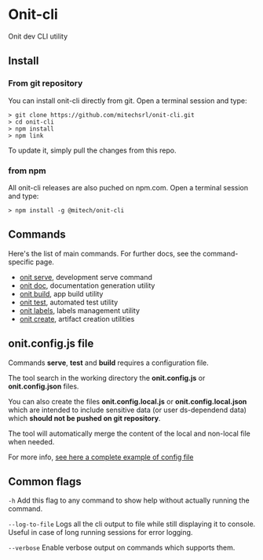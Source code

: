 # Onit-cli
Onit dev CLI utility

## Install

### From git repository
You can install onit-cli directly from git. Open a terminal session and type:

```
> git clone https://github.com/mitechsrl/onit-cli.git
> cd onit-cli
> npm install
> npm link
```

To update it, simply pull the changes from this repo.

### from npm
All onit-cli releases are also puched on npm.com.
Open a terminal session and type:

```
> npm install -g @mitech/onit-cli
```

## Commands 
Here's the list of main commands. For further docs, see the command-specific page.

- [onit serve](ONIT-SERVE.md), development serve command
- [onit doc](ONIT-DOC.md), documentation generation utility
- [onit build](ONIT-BUILD.md), app build utility
- [onit test](ONIT-TEST.md), automated test utility
- [onit labels](ONIT-LABELS.md), labels management utility
- [onit create](ONIT-CREATE.md), artifact creation utilities

## onit.config.js file
Commands **serve**, **test** and **build** requires a configuration file.

The tool search in the working directory the **onit.config.js** or **onit.config.json** files.

You can also create the files **onit.config.local.js** or **onit.config.local.json** which are intended to include sensitive data (or user ds-dependend data) which **should not be pushed on git repository**.

The tool will automatically merge the content of the local and non-local file when needed.

For more info, [see here a complete example of config file](./ONIT-CONFIG-EXAMPLE-FILE.md)

## Common flags

`-h` Add this flag to any command to show help without actually running the command.

`--log-to-file` Logs all the cli output to file while still displaying it to console. Useful in case of long running sessions for error logging.

`--verbose` Enable verbose output on commands which supports them.
